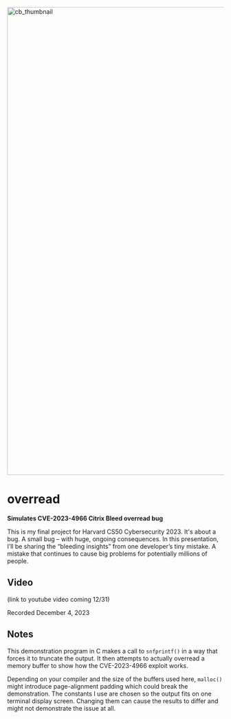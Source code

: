<img width="1086" alt="cb_thumbnail" src="https://github.com/morganwdavis/overread/assets/4434533/8247adfa-0fbb-43f7-a185-babd4a619ad0">

# overread
**Simulates CVE-2023-4966 Citrix Bleed overread bug**

This is my final project for Harvard CS50 Cybersecurity 2023.  It's about a bug. A small bug – with huge, ongoing consequences. In this presentation, I’ll be sharing the “bleeding insights” from one developer’s tiny mistake. A mistake that continues to cause big problems for potentially millions of people.

## Video
(link to youtube video coming 12/31)

Recorded December 4, 2023

## Notes

This demonstration program in C makes a call to `snfprintf()` in a way that forces it to truncate the output.  It then attempts to actually overread a memory buffer to show how the CVE-2023-4966 exploit works.

Depending on your compiler and the size of the buffers used here, `malloc()` might introduce page-alignment padding which could break the demonstration. The constants I use are chosen so the output fits on one terminal display screen. Changing them can cause the results to differ and might not demonstrate the issue at all.
